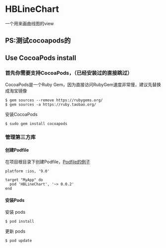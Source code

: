 # HBLineChart
一个用来画曲线图的view

## PS:测试cocoapods的

## Use CocoaPods install
### 首先你需要支持CocoaPods，（已经安装过的直接跳过）

CocoaPods是一个Ruby Gem，因为直接访问RubyGem速度非常慢，建议先替换成淘宝镜像

```
$ gem sources --remove https://rubygems.org/ 
$ gem sources -a https://ruby.taobao.org/
```
安装CocoaPods

```
$ sudo gem install cocoapods
```
### 管理第三方库
#### 创建Podfile
在项目根目录下创建Podfile，[Podfile的例子](http://guides.cocoapods.org/syntax/podfile.html#podfile)

```
platform :ios, '9.0'
 
target "MyApp" do
  pod 'HBLineChart', '~> 0.0.2'
end
```
#### 安装Pods
安装 pods

```
$ pod install
```
更新 pods

```
$ pod update
```
